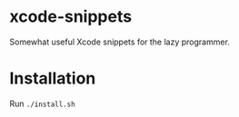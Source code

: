 # xcode-snippets
Somewhat useful Xcode snippets for the lazy programmer.

# Installation

Run `./install.sh`
